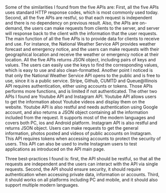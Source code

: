 Some of the similarities I found from the five APIs are: First, all the five APIs uses standard HTTP response codes, which is most commonly used today. Second, all the five APIs are restful, so that each request is independent and there is no dependency on previous result. Also, the APIs are on-demand, the users can make requests from clients to the server, and server will response back to the client with the information that the user requests. The main function of all the five APIs is to provide data for clients to receive and use. For instance, the National Weather Service API provides weather forecast and emergency notice, and the users can make requests with their geographical location and receive the weather or emergency notice at their location. All the five APIs returns JSON object, including pairs of keys and values. The users can easily use the keys to find the corresponding values, which is easy to use and also clean-formatted. Another point I noticed is that only the National Weather Service API opens to the public and is free to use, since it is a public service. Stripe, Github, CUMTD and Queue@Illinois API requires authentication, either using accounts or tokens. Those APIs performs more functions, and is limited if not authenticated. The other two APIs I found are Youtube API and Instagram API. Youtube API allows users to get the information about Youtube videos and display them on the website. Youtube API is also restful and needs authentication using Google account, and also returns a JSON object containing all the information included from the request. It supports most of the modern languages and covers both PC, ios and Android platform. Instagram API is also restful and returns JSON object. Users can make requests to get the general information, photos posted and videos of public accounts on Instagram. This API requires tokens when accessing accounts to protect the security of users. This API can also be used to invite Instagram users to test applications as introduced on the API main page.

Three best-practices I found is: first, the API should be restful, so that all the requests are independent and the users can interact with the API via single requests. Second, the API should ensure security, it should require authentication when accessing private data, information or accounts. Third, it should works on all platforms including PC and mobile, and it should also support multiple modern languages.